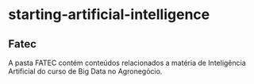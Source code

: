 # starting-artificial-intelligence

## Fatec
A pasta FATEC contém conteúdos relacionados a matéria de Inteligência Artificial do curso de Big Data no Agronegócio.
